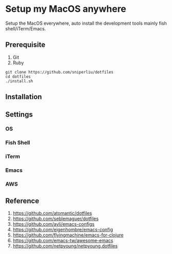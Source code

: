 # Setup my MacOS anywhere

Setup the MacOS everywhere, auto install the development tools mainly fish shell/iTerm/Emacs.

## Prerequisite

1. Git
1. Ruby

```shell
git clone https://github.com/sniperliu/dotfiles
cd dotfiles
./install.sh
```

## Installation

## Settings

### OS

### Fish Shell

### iTerm

### Emacs

### AWS

## Reference

1. https://github.com/atomantic/dotfiles
1. https://github.com/seblemaguer/dotfiles
1. https://github.com/avli/emacs-configs
1. https://github.com/eigenhombre/emacs-config
1. https://github.com/flyingmachine/emacs-for-clojure
1. https://github.com/emacs-tw/awesome-emacs
1. https://github.com/netpyoung/netpyoung.dotfiles
